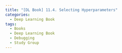 ```yaml
---
title: "[DL Book] 11.4. Selecting Hyperparameters"
categories:
  - Deep Learning Book
tags:
  - Books
  - Deep Learning Book
  - Debugging
  - Study Group
---
```

